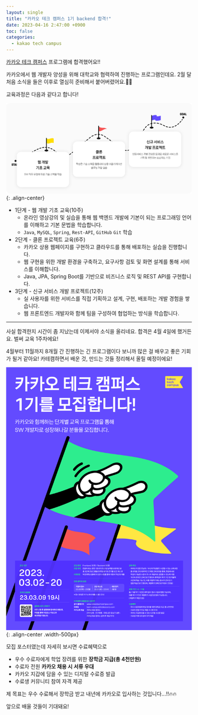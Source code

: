 ```yaml
---
layout: single
title: "카카오 테크 캠퍼스 1기 backend 합격!"
date: 2023-04-16 2:47:00 +0900
toc: false
categories:
  - kakao tech campus
---
```


[카카오 테크 캠퍼스](https://www.kakaotechcampus.com/) 프로그램에 합격했어요!!

카카오에서 웹 개발자 양성을 위해 대학교와 협력하여 진행하는 프로그램인데요. 2월 달 처음 소식을 들은 이후로 열심히 준비해서 붙어버렸어요.👏🏻

교육과정은 다음과 같다고 합니다!

![course](/assets/images/2023/04/16/course.png){: .align-center}

- 1단계 - 웹 개발 기초 교육(10주)
  - 온라인 영상강의 및 실습을 통해 웹 백엔드 개발에 기본이 되는 프로그래밍 언어를 이해하고 기본 문법을 학습합니다.
  - `Java`, `MySQL`, `Spring`, `Rest-API`, `GitHub` `Git` 학습
- 2단계 - 클론 프로젝트 교육(6주)
  - 카카오 상용 웹페이지를 구현하고 클라우드를 통해 배포하는 실습을 진행합니다.
  - 웹 구현을 위한 개발 환경을 구축하고, 요구사항 검토 및 화면 설계를 통해 서비스를 이해합니다.
  - Java, JPA, Spring Boot를 기반으로 비즈니스 로직 및 REST API를 구현합니다.
- 3단계 - 신규 서비스 개발 프로젝트(12주)
  - 실 사용자를 위한 서비스를 직접 기획하고 설계, 구현, 배포하는 개발 경험을 쌓습니다.
  - 웹 프론트엔드 개발자와 함께 팀을 구성하여 협업하는 방식을 학습합니다.

---

사실 합격한지 시간이 좀 지났는데 이제서야 소식을 올리네요. 합격은 4월 4일에 했거든요. 벌써 교육 1주차에요!

4월부터 11월까지 8개월 간 진행하는 긴 프로그램이다 보니까 많은 걸 배우고 좋은 기회가 될거 같아요! 카테캠하면서 배운 것, 만드는 것들 정리해서 올릴 예정이에요!

![poster](/assets/images/2023/04/16/poster.png){: .align-center .width-500px}

모집 포스터였는데 자세히 보시면 수료혜택으로

- 우수 수료자에게 학업 장려를 위한 **장학금 지급(총 4천만원)**
- 수료자 전원 **카카오 채용 시 서류 우대**
- 카카오 지갑에 담을 수 있는 디지털 수료증 발급
- 수료생 커뮤니티 참여 자격 제공

제 목표는 우수 수료해서 장학금 받고 내년에 카카오로 입사하는 것입니다\...!!🔥🔥

앞으로 배울 것들이 기대돼요!

